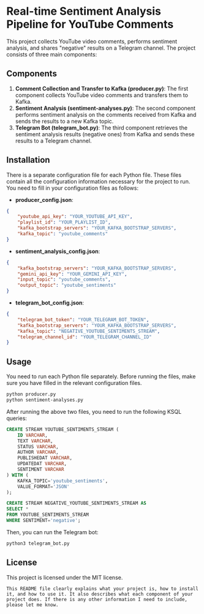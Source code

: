 # Real-time Sentiment Analysis Pipeline for YouTube Comments

This project collects YouTube video comments, performs sentiment analysis, and shares "negative" results on a Telegram channel. The project consists of three main components:

## Components

1. **Comment Collection and Transfer to Kafka (producer.py)**: The first component collects YouTube video comments and transfers them to Kafka.
2. **Sentiment Analysis (sentiment-analyses.py)**: The second component performs sentiment analysis on the comments received from Kafka and sends the results to a new Kafka topic.
3. **Telegram Bot (telegram_bot.py)**: The third component retrieves the sentiment analysis results (negative ones) from Kafka and sends these results to a Telegram channel.

## Installation

There is a separate configuration file for each Python file. These files contain all the configuration information necessary for the project to run. You need to fill in your configuration files as follows:

- **producer_config.json**:
```json
{
    "youtube_api_key": "YOUR_YOUTUBE_API_KEY",
    "playlist_id": "YOUR_PLAYLIST_ID",
    "kafka_bootstrap_servers": "YOUR_KAFKA_BOOTSTRAP_SERVERS",
    "kafka_topic": "youtube_comments"
}
```

- **sentiment_analysis_config.json**:
```json
{
    "kafka_bootstrap_servers": "YOUR_KAFKA_BOOTSTRAP_SERVERS",
    "gemini_api_key": "YOUR_GEMINI_API_KEY",
    "input_topic": "youtube_comments",
    "output_topic": "youtube_sentiments"
}
```

- **telegram_bot_config.json**:
```json
{
    "telegram_bot_token": "YOUR_TELEGRAM_BOT_TOKEN",
    "kafka_bootstrap_servers": "YOUR_KAFKA_BOOTSTRAP_SERVERS",
    "kafka_topic": "NEGATIVE_YOUTUBE_SENTIMENTS_STREAM",
    "telegram_channel_id": "YOUR_TELEGRAM_CHANNEL_ID"
}
```

## Usage

You need to run each Python file separately. Before running the files, make sure you have filled in the relevant configuration files.

```bash
python producer.py
python sentiment-analyses.py
```

After running the above two files, you need to run the following KSQL queries:

```sql
CREATE STREAM YOUTUBE_SENTIMENTS_STREAM (
    ID VARCHAR,
    TEXT VARCHAR,
    STATUS VARCHAR,
    AUTHOR VARCHAR,
    PUBLISHEDAT VARCHAR,
    UPDATEDAT VARCHAR,
    SENTIMENT VARCHAR
) WITH (
    KAFKA_TOPIC='youtube_sentiments', 
    VALUE_FORMAT='JSON'
);

CREATE STREAM NEGATIVE_YOUTUBE_SENTIMENTS_STREAM AS 
SELECT * 
FROM YOUTUBE_SENTIMENTS_STREAM 
WHERE SENTIMENT='negative';
```

Then, you can run the Telegram bot:

```bash
python3 telegram_bot.py
```

## License

This project is licensed under the MIT license.
```
This README file clearly explains what your project is, how to install it, and how to use it. It also describes what each component of your project does. If there is any other information I need to include, please let me know.
